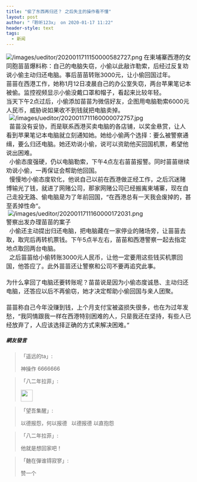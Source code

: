 ```yaml
---
title: "偷了东西再归还？ 之后失主的操作看不懂"
layout: post
author: "「聆听123x」 on 2020-01-17 11:22"
header-style: text
tags:
  - 新闻
---
```


<span style="font-size: 16px;"><img src="http://images.feileyuan.com/images/ueditor/2020011711150000582727.png" title="/images/ueditor/2020011711150000582727.png" alt="/images/ueditor/2020011711150000582727.png"></span>
<span style="font-size: 16px;">在柬埔寨西港的女同胞苗苗爆料称：自己的电脑失窃，小偷以此敲诈勒索，后经过反复劝说小偷主动归还电脑。事后苗苗转账3000元，让小偷回国过年。</span>
<br>
<span style="font-size: 16px;">苗苗在西港工作，她称1月12日凌晨自己的办公室失窃，两台苹果笔记本被偷。监控视频显示小偷没戴口罩和帽子，看起来比较年轻。</span>
<br>
<span style="font-size: 16px;">当天下午2点过后，小偷添加苗苗为微信好友，企图用电脑勒索6000元人民币，威胁说如果收不到钱就把电脑卖掉。</span>
<span style="font-size: 16px;"><br></span>
<span style="font-size: 16px;">&nbsp;</span>
<span style="font-size: 16px;"><img src="http://images.feileyuan.com/images/ueditor/2020011711160000072757.jpg" title="/images/ueditor/2020011711160000072757.jpg" alt="/images/ueditor/2020011711160000072757.jpg"></span>
<span style="font-size: 16px;"><br></span>
<span style="font-size: 16px;">&nbsp;</span>
<span style="font-size: 16px;">苗苗没有妥协，而是联系西港买卖电脑的各店铺，以奖金悬赏，让人看到苹果笔记本电脑就立刻通知她。她给小偷两个选择：要么被警察通缉，要么归还电脑。她还劝说小偷，说可以资助他买回国机票，希望他说出困难。</span>
<span style="font-size: 16px;"><br></span>
<span style="font-size: 16px;">&nbsp;</span>
<span style="font-size: 16px;">小偷态度强硬，仍以电脑勒索，下午4点左右苗苗报警。同时苗苗继续劝说小偷，一再保证会帮助他回国。</span>
<span style="font-size: 16px;"><br></span>
<span style="font-size: 16px;">&nbsp;</span>
<span style="font-size: 16px;">慢慢地小偷态度软化，他说自己以前在西港做正经工作，之后沉迷赌博输光了钱，就进了网赌公司，那家网赌公司已经搬离柬埔寨，现在自己走投无路、偷电脑是为了年前回国，“在西港总有一天我会废掉的，甚至丢掉性命”。</span>
<span style="font-size: 16px;"><br></span>
<span style="font-size: 16px;">&nbsp;<img src="http://images.feileyuan.com/images/ueditor/2020011711160000172031.png" title="/images/ueditor/2020011711160000172031.png" alt="/images/ueditor/2020011711160000172031.png"></span>
<span style="font-size: 16px;"><br></span>
<span style="font-size: 16px;">警察出发办理苗苗的案子</span>
<span style="font-size: 16px;"><br></span>
<span style="font-size: 16px;">&nbsp;</span>
<span style="font-size: 16px;">小偷还主动提出归还电脑，把电脑藏在一家停业的赌场旁，让苗苗去取，取完后再转机票钱。下午5点半左右，苗苗和西港警察一起去指定地点取回两台电脑。</span>
<span style="font-size: 16px;"><br></span>
<span style="font-size: 16px;">&nbsp;</span>
<span style="font-size: 16px;">之后苗苗给小偷转账3000元人民币，让他一定要用这些钱买机票回国，他答应了。此外苗苗还让警察和公司不要再追究此事。</span>
<br>
<span style="font-size: 16px;"><br></span>
<span style="font-size: 16px;">为什么拿回了电脑还要转账呢？苗苗说是因为小偷态度诚恳、主动归还电脑，还答应以后不再偷窃，她才决定帮助小偷回国与亲人团聚。</span>
<br>
<span style="font-size: 16px;"><br></span>
<span style="font-size: 16px;">苗苗称自己今年没赚到钱，上个月支付宝被盗损失很多，也在为过年发愁，“我同情跟我一样在西港特别困难的人，只是我还在坚持，有些人已经放弃了，人应该选择正确的方式来解决困难。”</span>
<input type="hidden" value="菲乐园提供"><br>

##### 網友發言 
> 「遥远的ta」:
> <p>神操作 6666666</p>

> 「八二年拉菲」:
> <p><img src="https://images.feileyuan.com/images/ueditor/dialogs/emotion/images/default/df_020.gif" width="32" height="32"></p>

> 「望吾集醒」:
> <p>以德报怨，何以报德&nbsp; &nbsp;以德报德 以直抱怨</p>

> 「八二年拉菲」:
> <p>他就是想回家吧！</p>

> 「麯在彈谁锝寂寥」:
> <p>赞一个</p>


